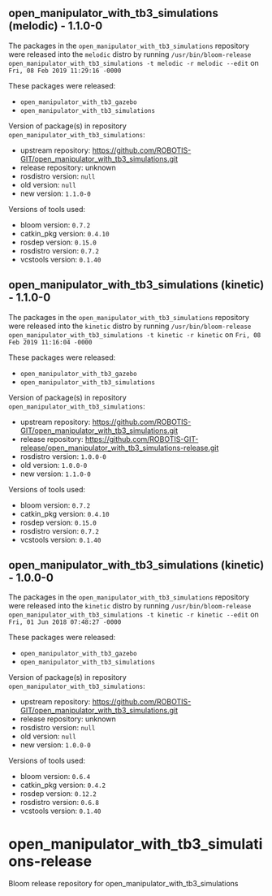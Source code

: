 ## open_manipulator_with_tb3_simulations (melodic) - 1.1.0-0

The packages in the `open_manipulator_with_tb3_simulations` repository were released into the `melodic` distro by running `/usr/bin/bloom-release open_manipulator_with_tb3_simulations -t melodic -r melodic --edit` on `Fri, 08 Feb 2019 11:29:16 -0000`

These packages were released:
- `open_manipulator_with_tb3_gazebo`
- `open_manipulator_with_tb3_simulations`

Version of package(s) in repository `open_manipulator_with_tb3_simulations`:

- upstream repository: https://github.com/ROBOTIS-GIT/open_manipulator_with_tb3_simulations.git
- release repository: unknown
- rosdistro version: `null`
- old version: `null`
- new version: `1.1.0-0`

Versions of tools used:

- bloom version: `0.7.2`
- catkin_pkg version: `0.4.10`
- rosdep version: `0.15.0`
- rosdistro version: `0.7.2`
- vcstools version: `0.1.40`


## open_manipulator_with_tb3_simulations (kinetic) - 1.1.0-0

The packages in the `open_manipulator_with_tb3_simulations` repository were released into the `kinetic` distro by running `/usr/bin/bloom-release open_manipulator_with_tb3_simulations -t kinetic -r kinetic` on `Fri, 08 Feb 2019 11:16:04 -0000`

These packages were released:
- `open_manipulator_with_tb3_gazebo`
- `open_manipulator_with_tb3_simulations`

Version of package(s) in repository `open_manipulator_with_tb3_simulations`:

- upstream repository: https://github.com/ROBOTIS-GIT/open_manipulator_with_tb3_simulations.git
- release repository: https://github.com/ROBOTIS-GIT-release/open_manipulator_with_tb3_simulations-release.git
- rosdistro version: `1.0.0-0`
- old version: `1.0.0-0`
- new version: `1.1.0-0`

Versions of tools used:

- bloom version: `0.7.2`
- catkin_pkg version: `0.4.10`
- rosdep version: `0.15.0`
- rosdistro version: `0.7.2`
- vcstools version: `0.1.40`


## open_manipulator_with_tb3_simulations (kinetic) - 1.0.0-0

The packages in the `open_manipulator_with_tb3_simulations` repository were released into the `kinetic` distro by running `/usr/bin/bloom-release open_manipulator_with_tb3_simulations -t kinetic -r kinetic --edit` on `Fri, 01 Jun 2018 07:48:27 -0000`

These packages were released:
- `open_manipulator_with_tb3_gazebo`
- `open_manipulator_with_tb3_simulations`

Version of package(s) in repository `open_manipulator_with_tb3_simulations`:

- upstream repository: https://github.com/ROBOTIS-GIT/open_manipulator_with_tb3_simulations.git
- release repository: unknown
- rosdistro version: `null`
- old version: `null`
- new version: `1.0.0-0`

Versions of tools used:

- bloom version: `0.6.4`
- catkin_pkg version: `0.4.2`
- rosdep version: `0.12.2`
- rosdistro version: `0.6.8`
- vcstools version: `0.1.40`


# open_manipulator_with_tb3_simulations-release
Bloom release repository for open_manipulator_with_tb3_simulations
